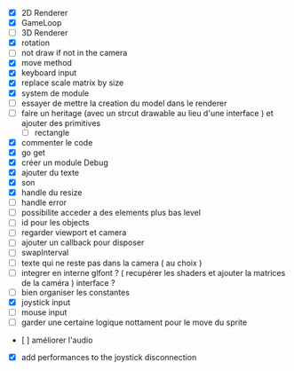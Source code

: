 - [x] 2D Renderer
- [x] GameLoop
- [ ] 3D Renderer
- [x] rotation 
- [ ] not draw if not in the camera 
- [x] move method
- [x] keyboard input 
- [x] replace scale matrix by size 
- [x] system de module
- [ ] essayer de mettre la creation du model dans le renderer
- [ ] faire un heritage (avec un strcut drawable au lieu d'une interface ) et ajouter des primitives 
    - [ ] rectangle 
- [x] commenter le code
- [x] go get
- [x] créer un module Debug 
- [x] ajouter du texte 
- [x] son
- [x] handle du resize 
- [ ] handle error 
- [ ] possibilite acceder a des elements plus bas level
- [ ] id pour les objects 
- [ ] regarder viewport et camera 
- [ ] ajouter un callback pour disposer
- [ ] swapInterval
- [ ] texte qui ne reste pas dans la camera ( au choix )
- [ ] integrer en interne glfont ? ( recupérer les shaders et ajouter la matrices de la caméra ) interface ? 
- [ ] bien organiser les constantes 
- [x] joystick input 
- [ ] mouse input 
- [ ] garder une certaine logique nottament pour le move du         sprite
- [ ] améliorer l'audio
- [x] add performances to the joystick disconnection 